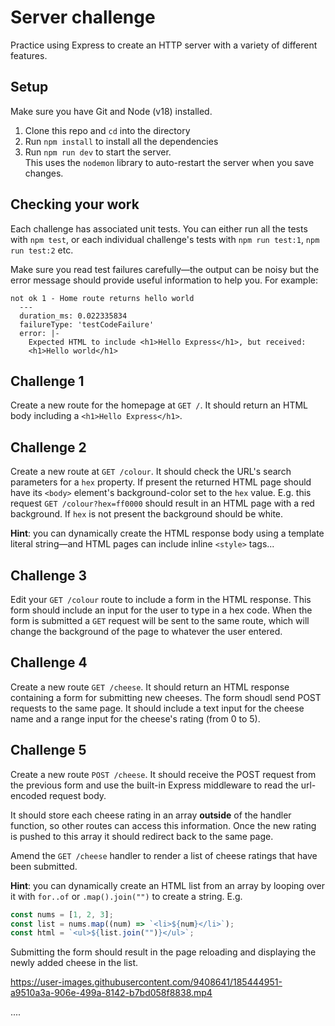 # Server challenge

Practice using Express to create an HTTP server with a variety of different features.

## Setup

Make sure you have Git and Node (v18) installed.

1. Clone this repo and `cd` into the directory
1. Run `npm install` to install all the dependencies
1. Run `npm run dev` to start the server.  
   This uses the `nodemon` library to auto-restart the server when you save changes.

## Checking your work

Each challenge has associated unit tests. You can either run all the tests with `npm test`, or each individual challenge's tests with `npm run test:1`, `npm run test:2` etc.

Make sure you read test failures carefully—the output can be noisy but the error message should provide useful information to help you. For example:

```
not ok 1 - Home route returns hello world
  ---
  duration_ms: 0.022335834
  failureType: 'testCodeFailure'
  error: |-
    Expected HTML to include <h1>Hello Express</h1>, but received:
    <h1>Hello world</h1>
```

## Challenge 1

Create a new route for the homepage at `GET /`. It should return an HTML body including a `<h1>Hello Express</h1>`.

## Challenge 2

Create a new route at `GET /colour`. It should check the URL's search parameters for a `hex` property. If present the returned HTML page should have its `<body>` element's background-color set to the `hex` value. E.g. this request `GET /colour?hex=ff0000` should result in an HTML page with a red background. If `hex` is not present the background should be white.

**Hint**: you can dynamically create the HTML response body using a template literal string—and HTML pages can include inline `<style>` tags...

## Challenge 3

Edit your `GET /colour` route to include a form in the HTML response. This form should include an input for the user to type in a hex code. When the form is submitted a `GET` request will be sent to the same route, which will change the background of the page to whatever the user entered.

## Challenge 4

Create a new route `GET /cheese`. It should return an HTML response containing a form for submitting new cheeses. The form shoudl send POST requests to the same page. It should include a text input for the cheese name and a range input for the cheese's rating (from 0 to 5).

## Challenge 5

Create a new route `POST /cheese`. It should receive the POST request from the previous form and use the built-in Express middleware to read the url-encoded request body.

It should store each cheese rating in an array **outside** of the handler function, so other routes can access this information. Once the new rating is pushed to this array it should redirect back to the same page.

Amend the `GET /cheese` handler to render a list of cheese ratings that have been submitted.

**Hint**: you can dynamically create an HTML list from an array by looping over it with `for..of` or `.map().join("")` to create a string. E.g.

```js
const nums = [1, 2, 3];
const list = nums.map((num) => `<li>${num}</li>`);
const html = `<ul>${list.join("")}</ul>`;
```

Submitting the form should result in the page reloading and displaying the newly added cheese in the list.

https://user-images.githubusercontent.com/9408641/185444951-a9510a3a-906e-499a-8142-b7bd058f8838.mp4

....
